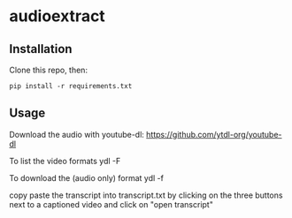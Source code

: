 # audioextract

## Installation

Clone this repo, then:

`pip install -r requirements.txt`

## Usage

Download the audio with youtube-dl: https://github.com/ytdl-org/youtube-dl

To list the video formats
ydl -F <url>

To download the (audio only) format
ydl -f <formatid> <url>

copy paste the transcript into transcript.txt by clicking on the three buttons next to a captioned video and click on "open transcript"

